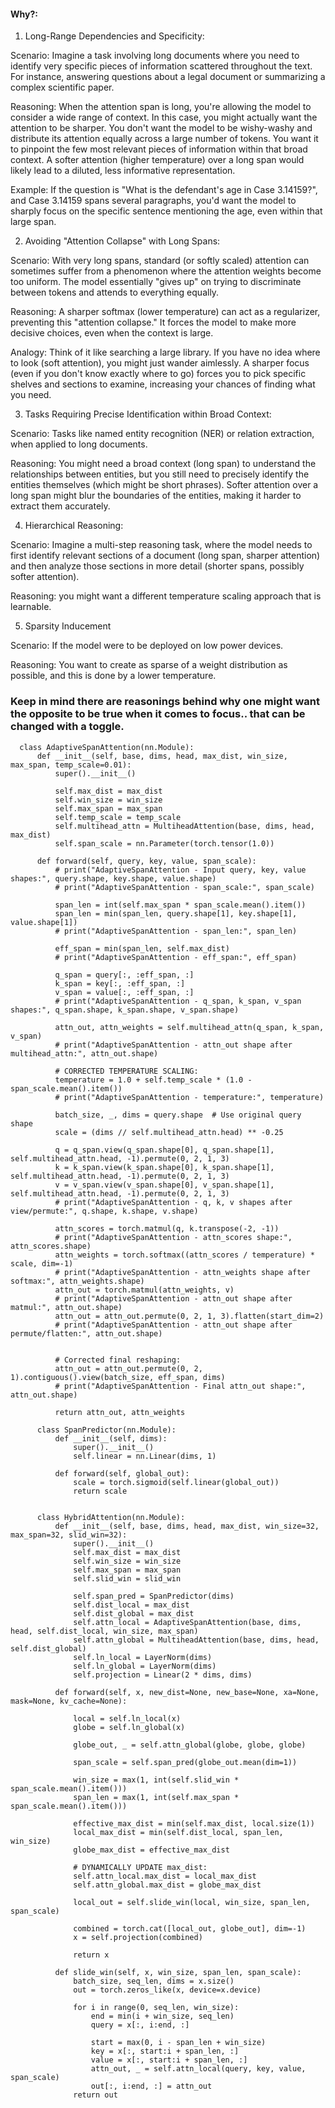 #### Why?:

1. Long-Range Dependencies and Specificity:

Scenario: Imagine a task involving long documents where you need to identify very specific pieces of information scattered throughout the text. For instance, answering questions about a legal document or summarizing a complex scientific paper.

Reasoning: When the attention span is long, you're allowing the model to consider a wide range of context. In this case, you might actually want the attention to be sharper. You don't want the model to be wishy-washy and distribute its attention equally across a large number of tokens. You want it to pinpoint the few most relevant pieces of information within that broad context. A softer attention (higher temperature) over a long span would likely lead to a diluted, less informative representation.

Example: If the question is "What is the defendant's age in Case 3.14159?", and Case 3.14159 spans several paragraphs, you'd want the model to sharply focus on the specific sentence mentioning the age, even within that large span.

2. Avoiding "Attention Collapse" with Long Spans:

Scenario: With very long spans, standard (or softly scaled) attention can sometimes suffer from a phenomenon where the attention weights become too uniform. The model essentially "gives up" on trying to discriminate between tokens and attends to everything equally.

Reasoning: A sharper softmax (lower temperature) can act as a regularizer, preventing this "attention collapse." It forces the model to make more decisive choices, even when the context is large.

Analogy: Think of it like searching a large library. If you have no idea where to look (soft attention), you might just wander aimlessly. A sharper focus (even if you don't know exactly where to go) forces you to pick specific shelves and sections to examine, increasing your chances of finding what you need.

3. Tasks Requiring Precise Identification within Broad Context:
   
Scenario: Tasks like named entity recognition (NER) or relation extraction, when applied to long documents.

Reasoning: You might need a broad context (long span) to understand the relationships between entities, but you still need to precisely identify the entities themselves (which might be short phrases). Softer attention over a long span might blur the boundaries of the entities, making it harder to extract them accurately.

4. Hierarchical Reasoning:
   
Scenario: Imagine a multi-step reasoning task, where the model needs to first identify relevant sections of a document (long span, sharper attention) and then analyze those sections in more detail (shorter spans, possibly softer attention).

Reasoning: you might want a different temperature scaling approach that is learnable.

5. Sparsity Inducement
   
Scenario: If the model were to be deployed on low power devices.

Reasoning: You want to create as sparse of a weight distribution as possible, and this is done by a lower temperature.

### Keep in mind there are reasonings behind why one might want the opposite to be true when it comes to focus.. that can be changed with a toggle.



      class AdaptiveSpanAttention(nn.Module):
          def __init__(self, base, dims, head, max_dist, win_size, max_span, temp_scale=0.01):
              super().__init__()
      
              self.max_dist = max_dist
              self.win_size = win_size
              self.max_span = max_span
              self.temp_scale = temp_scale
              self.multihead_attn = MultiheadAttention(base, dims, head, max_dist)
              self.span_scale = nn.Parameter(torch.tensor(1.0))
      
          def forward(self, query, key, value, span_scale):
              # print("AdaptiveSpanAttention - Input query, key, value shapes:", query.shape, key.shape, value.shape)
              # print("AdaptiveSpanAttention - span_scale:", span_scale)
      
              span_len = int(self.max_span * span_scale.mean().item())
              span_len = min(span_len, query.shape[1], key.shape[1], value.shape[1])
              # print("AdaptiveSpanAttention - span_len:", span_len)
      
              eff_span = min(span_len, self.max_dist)
              # print("AdaptiveSpanAttention - eff_span:", eff_span)
      
              q_span = query[:, :eff_span, :]
              k_span = key[:, :eff_span, :]
              v_span = value[:, :eff_span, :]
              # print("AdaptiveSpanAttention - q_span, k_span, v_span shapes:", q_span.shape, k_span.shape, v_span.shape)
      
              attn_out, attn_weights = self.multihead_attn(q_span, k_span, v_span)
              # print("AdaptiveSpanAttention - attn_out shape after multihead_attn:", attn_out.shape)
      
              # CORRECTED TEMPERATURE SCALING:
              temperature = 1.0 + self.temp_scale * (1.0 - span_scale.mean().item())
              # print("AdaptiveSpanAttention - temperature:", temperature)
      
              batch_size, _, dims = query.shape  # Use original query shape
              scale = (dims // self.multihead_attn.head) ** -0.25
      
              q = q_span.view(q_span.shape[0], q_span.shape[1], self.multihead_attn.head, -1).permute(0, 2, 1, 3)
              k = k_span.view(k_span.shape[0], k_span.shape[1], self.multihead_attn.head, -1).permute(0, 2, 1, 3)
              v = v_span.view(v_span.shape[0], v_span.shape[1], self.multihead_attn.head, -1).permute(0, 2, 1, 3)
              # print("AdaptiveSpanAttention - q, k, v shapes after view/permute:", q.shape, k.shape, v.shape)
      
              attn_scores = torch.matmul(q, k.transpose(-2, -1))
              # print("AdaptiveSpanAttention - attn_scores shape:", attn_scores.shape)
              attn_weights = torch.softmax((attn_scores / temperature) * scale, dim=-1)
              # print("AdaptiveSpanAttention - attn_weights shape after softmax:", attn_weights.shape)
              attn_out = torch.matmul(attn_weights, v)
              # print("AdaptiveSpanAttention - attn_out shape after matmul:", attn_out.shape)
              attn_out = attn_out.permute(0, 2, 1, 3).flatten(start_dim=2)
              # print("AdaptiveSpanAttention - attn_out shape after permute/flatten:", attn_out.shape)
      
      
              # Corrected final reshaping:
              attn_out = attn_out.permute(0, 2, 1).contiguous().view(batch_size, eff_span, dims)
              # print("AdaptiveSpanAttention - Final attn_out shape:", attn_out.shape)
      
              return attn_out, attn_weights
          
          class SpanPredictor(nn.Module):
              def __init__(self, dims):
                  super().__init__()
                  self.linear = nn.Linear(dims, 1)
          
              def forward(self, global_out):
                  scale = torch.sigmoid(self.linear(global_out))
                  return scale
          
          
          class HybridAttention(nn.Module):
              def __init__(self, base, dims, head, max_dist, win_size=32, max_span=32, slid_win=32):
                  super().__init__()
                  self.max_dist = max_dist
                  self.win_size = win_size
                  self.max_span = max_span
                  self.slid_win = slid_win
          
                  self.span_pred = SpanPredictor(dims)
                  self.dist_local = max_dist
                  self.dist_global = max_dist
                  self.attn_local = AdaptiveSpanAttention(base, dims, head, self.dist_local, win_size, max_span)
                  self.attn_global = MultiheadAttention(base, dims, head, self.dist_global)
                  self.ln_local = LayerNorm(dims)
                  self.ln_global = LayerNorm(dims)
                  self.projection = Linear(2 * dims, dims)
          
              def forward(self, x, new_dist=None, new_base=None, xa=None, mask=None, kv_cache=None):
          
                  local = self.ln_local(x)
                  globe = self.ln_global(x)
          
                  globe_out, _ = self.attn_global(globe, globe, globe)
          
                  span_scale = self.span_pred(globe_out.mean(dim=1))
          
                  win_size = max(1, int(self.slid_win * span_scale.mean().item()))
                  span_len = max(1, int(self.max_span * span_scale.mean().item()))
          
                  effective_max_dist = min(self.max_dist, local.size(1))
                  local_max_dist = min(self.dist_local, span_len, win_size)
                  globe_max_dist = effective_max_dist
          
                  # DYNAMICALLY UPDATE max_dist:
                  self.attn_local.max_dist = local_max_dist
                  self.attn_global.max_dist = globe_max_dist
          
                  local_out = self.slide_win(local, win_size, span_len, span_scale)
          
                  combined = torch.cat([local_out, globe_out], dim=-1)  
                  x = self.projection(combined)
          
                  return x
          
              def slide_win(self, x, win_size, span_len, span_scale):
                  batch_size, seq_len, dims = x.size()
                  out = torch.zeros_like(x, device=x.device)  
          
                  for i in range(0, seq_len, win_size):
                      end = min(i + win_size, seq_len)
                      query = x[:, i:end, :]
          
                      start = max(0, i - span_len + win_size) 
                      key = x[:, start:i + span_len, :]
                      value = x[:, start:i + span_len, :]
                      attn_out, _ = self.attn_local(query, key, value, span_scale)
                      out[:, i:end, :] = attn_out 
                  return out
